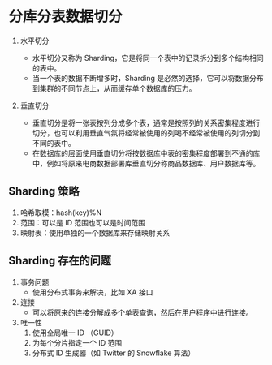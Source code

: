# 分库分表数据切分

1. 水平切分
    - 水平切分又称为 Sharding，它是将同一个表中的记录拆分到多个结构相同的表中。
    - 当一个表的数据不断增多时，Sharding 是必然的选择，它可以将数据分布到集群的不同节点上，从而缓存单个数据库的压力。

1. 垂直切分
    - 垂直切分是将一张表按列分成多个表，通常是按照列的关系密集程度进行切分，也可以利用垂直气氛将经常被使用的列喝不经常被使用的列切分到不同的表中。
    - 在数据库的层面使用垂直切分将按数据库中表的密集程度部署到不通的库中，例如将原来电商数据部署库垂直切分称商品数据库、用户数据库等。

## Sharding 策略

1. 哈希取模：hash(key)%N
1. 范围：可以是 ID 范围也可以是时间范围
1. 映射表：使用单独的一个数据库来存储映射关系

## Sharding 存在的问题

1. 事务问题
    - 使用分布式事务来解决，比如 XA 接口
1. 连接
    - 可以将原来的连接分解成多个单表查询，然后在用户程序中进行连接。
1. 唯一性
    1. 使用全局唯一 ID （GUID）
    1. 为每个分片指定一个 ID 范围
    1. 分布式 ID 生成器（如 Twitter 的 Snowflake 算法）
